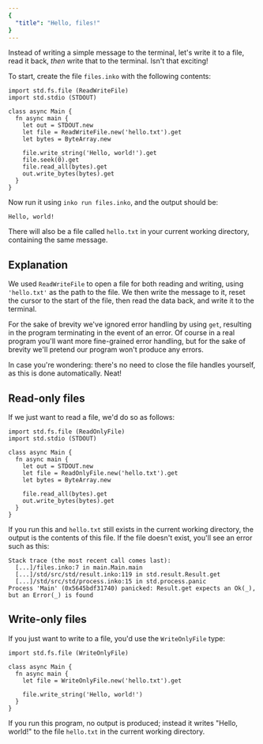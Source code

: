 ```yaml
---
{
  "title": "Hello, files!"
}
---
```


Instead of writing a simple message to the terminal, let's write it to a file,
read it back, _then_ write that to the terminal. Isn't that exciting!

To start, create the file `files.inko` with the following contents:

```inko
import std.fs.file (ReadWriteFile)
import std.stdio (STDOUT)

class async Main {
  fn async main {
    let out = STDOUT.new
    let file = ReadWriteFile.new('hello.txt').get
    let bytes = ByteArray.new

    file.write_string('Hello, world!').get
    file.seek(0).get
    file.read_all(bytes).get
    out.write_bytes(bytes).get
  }
}
```

Now run it using `inko run files.inko`, and the output should be:

```
Hello, world!
```

There will also be a file called `hello.txt` in your current working directory,
containing the same message.

## Explanation

We used `ReadWriteFile` to open a file for both reading and writing, using
`'hello.txt'` as the path to the file. We then write the message to it, reset
the cursor to the start of the file, then read the data back, and write it to
the terminal.

For the sake of brevity we've ignored error handling by using `get`,
resulting in the program terminating in the event of an error. Of course in a
real program you'll want more fine-grained error handling, but for the sake of
brevity we'll pretend our program won't produce any errors.

In case you're wondering: there's no need to close the file handles yourself, as
this is done automatically. Neat!

## Read-only files

If we just want to read a file, we'd do so as follows:

```inko
import std.fs.file (ReadOnlyFile)
import std.stdio (STDOUT)

class async Main {
  fn async main {
    let out = STDOUT.new
    let file = ReadOnlyFile.new('hello.txt').get
    let bytes = ByteArray.new

    file.read_all(bytes).get
    out.write_bytes(bytes).get
  }
}
```

If you run this and `hello.txt` still exists in the current working directory,
the output is the contents of this file. If the file doesn't exist, you'll see
an error such as this:

```
Stack trace (the most recent call comes last):
  [...]/files.inko:7 in main.Main.main
  [...]/std/src/std/result.inko:119 in std.result.Result.get
  [...]/std/src/std/process.inko:15 in std.process.panic
Process 'Main' (0x5645bdf31740) panicked: Result.get expects an Ok(_), but an Error(_) is found
```

## Write-only files

If you just want to write to a file, you'd use the `WriteOnlyFile` type:

```inko
import std.fs.file (WriteOnlyFile)

class async Main {
  fn async main {
    let file = WriteOnlyFile.new('hello.txt').get

    file.write_string('Hello, world!')
  }
}
```

If you run this program, no output is produced; instead it writes "Hello,
world!" to the file `hello.txt` in the current working directory.

